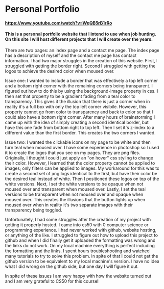 # **Personal Portfolio**

#### https://www.youtube.com/watch?v=WqQB5rB1rRo

#### This is a personal portfolio website that I intend to use when job hunting.  On this site I will host different projects that I will create over the years. 

There are two pages: an index page and a contact me page.  The index page has a description of myself and the contact me page has contact information.  I had two major struggles in the creation of this website.  First, I struggled with getting the border right.  Second I struggled with getting the logos to achieve the desired color when moused over.

Issue one:
I wanted to include a border that was effectively a top left corner and a bottom right corner with the remaining corners being transparent.  I figured out how to do this by using the background-image property in css.  I then set that property to be a gradient fading from a teal color to transparency.  This gives it the illusion that there is just a corner when in reality it's a full box with only the top left corner visibile.  However, this property cannot go from color to transparency and back to color so that I could also have a bottom right corner.  After many hours of brainstorming I came up with the idea of simply creating a second identical border, but have this one fade from bottom right to top left.  Then I set it's z-index to a different value than the first border.  This creates the two corners I wanted.  

Issue two:
I wanted the clickable icons on my page to be white and then turn teal when moused over.  I have some experience in photoshop so I used it to create the logos that you see on my pages.  They are png files.  Originally, I thought I could just apply an "on hover" css styling to change their color.  However, I learned that the color property cannot be applied to images; only filters can be applied to images.  My workaround for this was to create a second set of png logs identical to the first, but have their color be the desired teal instead of white.  Then I positioned these logos on top of the white versions.  Next, I set the white versions to be opaque when not moused over and transparent when moused over.  Lastly, I set the teal versions to be transparent when not moused over and opaque when moused over.  This creates the illusions that the button lights up when moused over when in reality it's two separate images with their transparency being toggled.

Unfortunately, I had some struggles after the creation of my project with getting it properly hosted.  I came into cs50 with 0 computer science or programming experience.  I had never worked with github, website hosting, or anything of the like.  I struggled to figure out how to upload this project to github and when I did finally get it uploaded the formatting was wrong and the links do not work. On my local machine everything is perfect including the formatting and the links.  I spent hours troubleshooting and watched many tutorials to try to solve this problem.  In spite of that I could not get the github version to be equivalent to my local machine's version.  I have no idea what I did wrong on the github side, but one day I will figure it out.

In spite of these issues I am very happy with how the website turned out and I am very grateful to CS50 for this course!
